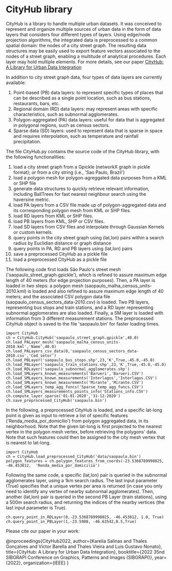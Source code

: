 # CityHub library
CityHub is a library to handle multiple urban datasets. It was conceived to represent and organize multiple sources of urban data in the form of data layers that considers four different types of layers. Using edge/node projection algorithms, the integrated data is preprocessed to a common spatial domain: the nodes of a city street graph. The resulting data structures may be easily used to export feature vectors associated to the nodes of a street graph, enabling a multitude of analytical procedures. Each layer may hold multiple elements. For more details, see our paper [CityHub: A Library for Urban Data Integration](http://sibgrapi.sid.inpe.br/col/sid.inpe.br/sibgrapi/2022/09.14.21.46/doc/sibgrapi2022_cityhub-preprint.pdf)

In addition to city street graph data, four types of data layers are currently available:

1. Point-based (PB) data layers: to represent specific types of places that can be described as a single point location, such as bus stations, restaurants, bars, etc. 
2. Regional domain (RD) data layers: may represent areas with specific characteristics, such as subnormal agglomerates.
3. Polygon-aggregated (PA) data layers: useful for data that is aggregated in polygonal regions, such as census sectors.
4. Sparse data (SD) layers: used to represent data that is sparse in space and requires interpolation, such as temperature and rainfall precipitation.


The file CityHub.py contains the source code of the CityHub library, with the following functionalities:

1. load a city street graph from a Gpickle (networkX graph in pickle format); or from a city string (i.e., 'Sao Paulo, Brazil')
2. load a polygon mesh for polygon-agreggated data purposes from a KML or SHP file
3. generate data structures to quickly retrieve relevant information, including BallTrees for fast nearest neighbour search using the haversine metric.
4. load PA layers from a CSV file made up of polygon-aggregated data and its corresponding polygon mesh from KML or SHP files.
5. load RD layers from KML or SHP files.
6. load PB layers from KML, SHP or CSV files.
7. load SD layers from CSV files and interpolate through Gaussian Kernels or custom kernels.
8. query points in the city street graph using (lat,lon) pairs within a search radius by Euclidian distance or graph distance
9. query points in PA, RD and PB layers using (lat,lon) pairs
10. save a preprocessed CityHub as a pickle file
11. load a preprocessed CityHub as a pickle file


The following code first loads São Paulo's street mesh ('saopaulo_street_graph.gpickle'), which is refined to assure maximum edge length of 40 meters (for edge projection purposes). Then, a PA layer is loaded in two steps: a polygon mesh (saopaulo_malha_census_units-2010.kml) is loaded and also refined to assure maximum edge length of 40 meters; and the associated CSV polygon data file (saopaulo_census_sectors_data-2010.csv) is loaded. Two PB layers, representing bus stops and train stations, and a RD layer representing subnormal agglomerates are also loaded. Finally, a SM layer is loaded with information from 3 different measurement stations. The preprocessed CityHub object is saved to the file 'saopaulo.bin' for faster loading times. 

```
import CityHub
ch = CityHub.CityHub('saopaulo_street_graph.gpickle',40.0)
ch.load_PALayer_mesh('saopaulo_malha_census_units-2010.kml','Name',40.0)
ch.load_PALayers_csv_data(0,'saopaulo_census_sectors_data-2010.csv','Cod_setor')
ch.load_PBLayer('saopaulo_bus_stops.shp',23,'K',True,-45.0,-45.0)
ch.load_PBLayer('saopaulo_train_stations.shp',23,'K',True,-45.0,-45.0)
ch.load_RDLayer('saopaulo_subnormal_agglomerates.shp')
ch.load_SMLayers_known_measurements('Barueri','Barueri.CSV')
ch.load_SMLayers_known_measurements('Interlagos','Interlagos.CSV')
ch.load_SMLayers_known_measurements('Mirante','Mirante.CSV')
ch.load_SMLayers_temp_agg_funcs('Sparse_temp_agg_funcs.CSV')
ch.load_SMLayers_measurements_points_info('Stations_info.CSV')
ch.compute_layer_sparse('01-01-2020','31-12-2020')
ch.save_preprocessed_CityHub('saopaulo.bin')
```

In the following, a preprocessed CityHub is loaded, and a specific lat-long point is given as input to retrieve a list of specific features ('Renda_media_por_domicilio') from polygon aggregated data, in its neighborhood. Note that the given lat-long is first projected to the nearest vertex in the polygon mesh vertex, before retrieving the polygons' data. Note that such features could then be assigned to the city mesh vertex that is nearest to lat-long. 
 ```
import CityHub
ch = CityHub.load_preprocessed_CityHub('data/saopaulo.bin')
polygon_features = ch.polygon_features_from_coords(-23.5368789998025, -46.453812,  'Renda_media_por_domicilio')
```

Following the same code, a specific (lat,lon) pair is queried in the subnormal agglomerates layer, using a 1km search radius. The last input parameter (True) specifies that a unique vertex per area is returned (in case you only need to identify any vertex of nearby subnormal agglomerates).  Then, another (lat,lon) pair is queried in the second PB Layer (train stations), using a 500m search radius, and returning the indices of the nearby vertices (the last input parameter is True).

```
ch.query_point_in_RDLayer(0,-23.5368789998025, -46.453812, 1.0, True)
ch.query_point_in_PBLayer(1,-23.5988, -46.63542,0.5,True)
```

Please cite our paper in your work:

@inproceedings{CityHub2022,
author={Karelia Salinas and Thales Gonçalves and Victor Barella and Thales Vieira and Luis Gustavo Nonato},
title={CityHub: A Library for Urban Data Integration},
booktitle={2022 35nd SIBGRAPI Conference on Graphics, Patterns and Images (SIBGRAPI)},
year={2022},
organization={IEEE}
}
